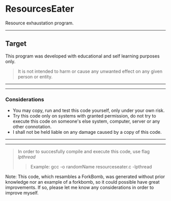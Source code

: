 # ResourcesEater
Resource exhaustation program.

---

## Target

This program was developed with educational and self learning purposes only. 

> It is not intended to harm or cause any unwanted effect on any given person or entity. 

---
---
### Considerations

* You may copy, run and test this code yourself, only under your own risk. 
* Try this code only on systems with granted permission, do not try to execute this code on someone's else system, computer, server or any other connotation. 
* I shall not be held liable on any damage caused by a copy of this code.

---
---

> In order to succesfully compile and execute this code, use flag _lpthread_
>> Example: gcc -o randomName resourceseater.c -lpthread

Note: This code, which resambles a ForkBomb, was generated without prior knowledge nor an example of a forkbomb, so it could possible have great improvements. 
If so, please let me know any considerations in order to improve myself. 
